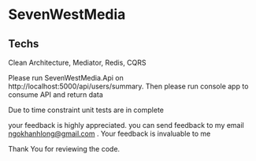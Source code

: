 # SevenWestMedia

## Techs
Clean Architecture, Mediator, Redis, CQRS

Please run SevenWestMedia.Api on  http://localhost:5000/api/users/summary. Then please run console app to consume API and return data

Due to time constraint unit tests are in complete

your feedback is highly appreciated. you can send feedback to my email ngokhanhlong@gmail.com . Your feedback is invaluable to me

Thank You for reviewing the code.

